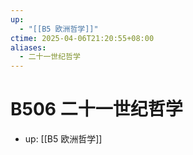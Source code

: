 ```yaml
---
up:
  - "[[B5 欧洲哲学]]"
ctime: 2025-04-06T21:20:55+08:00
aliases:
  - 二十一世纪哲学
---
```


# B506 二十一世纪哲学

- up: [[B5 欧洲哲学]]
